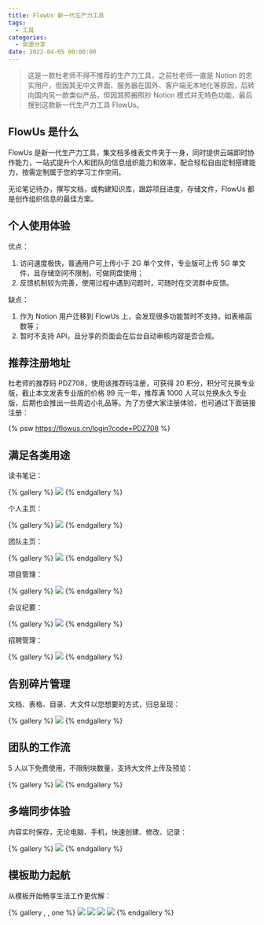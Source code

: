 ```yaml
---
title: FlowUs 新一代生产力工具
tags:
  - 工具
categories:
  - 资源分享
date: 2022-04-05 00:00:00
---
```


> 这是一款杜老师不得不推荐的生产力工具，之前杜老师一直是 Notion 的忠实用户，但因其无中文界面、服务器在国外、客户端无本地化等原因，后转向国内另一款类似产品，但因其照搬照抄 Notion 模式并无特色功能，最后搜到这款新一代生产力工具 FlowUs。

<!-- more -->

## FlowUs 是什么

FlowUs 是新一代生产力工具，集文档多维表文件夹于一身，同时提供云端即时协作能力，一站式提升个人和团队的信息组织能力和效率，配合轻松自由定制搭建能力，按需定制属于您的学习工作空间。

无论笔记待办，撰写文档，或构建知识库，跟踪项目进度，存储文件，FlowUs 都是创作组织信息的最佳方案。

## 个人使用体验

优点：

1. 访问速度极快，普通用户可上传小于 2G 单个文件，专业版可上传 5G 单文件，且存储空间不限制，可做网盘使用；
2. 反馈机制较为完善，使用过程中遇到问题时，可随时在交流群中反馈。

缺点：

1. 作为 Notion 用户迁移到 FlowUs 上，会发现很多功能暂时不支持，如表格函数等；
2. 暂时不支持 API，且分享的页面会在后台自动审核内容是否合规。

## 推荐注册地址

杜老师的推荐码 PDZ708，使用该推荐码注册，可获得 20 积分，积分可兑换专业版，截止本文发表专业版的价格 99 元一年，推荐满 1000 人可以兑换永久专业版，后期也会推出一些周边小礼品等。为了方便大家注册体验，也可通过下面链接注册：

{% psw https://flowus.cn/login?code=PDZ708 %}

## 满足各类用途

读书笔记：

{% gallery %}
![](https://cdn.dusays.com/2022/04/450-1.jpg)
{% endgallery %}

个人主页：

{% gallery %}
![](https://cdn.dusays.com/2022/04/450-2.jpg)
{% endgallery %}

团队主页：

{% gallery %}
![](https://cdn.dusays.com/2022/04/450-3.jpg)
{% endgallery %}

项目管理：

{% gallery %}
![](https://cdn.dusays.com/2022/04/450-4.jpg)
{% endgallery %}

会议纪要：

{% gallery %}
![](https://cdn.dusays.com/2022/04/450-5.jpg)
{% endgallery %}

招聘管理：

{% gallery %}
![](https://cdn.dusays.com/2022/04/450-6.jpg)
{% endgallery %}

## 告别碎片管理

文档、表格、目录、大文件以您想要的方式，归总呈现：

{% gallery %}
![](https://cdn.dusays.com/2022/04/450-7.png)
{% endgallery %}

## 团队的工作流

5 人以下免费使用，不限制块数量，支持大文件上传及预览：

{% gallery %}
![](https://cdn.dusays.com/2022/04/450-8.png)
{% endgallery %}

## 多端同步体验

内容实时保存，无论电脑、手机，快速创建、修改、记录：

{% gallery %}
![](https://cdn.dusays.com/2022/04/450-9.png)
{% endgallery %}

## 模板助力起航

从模板开始畅享生活工作更优解：

{% gallery , , one %}
![](https://cdn.dusays.com/2022/04/450-10.png)
![](https://cdn.dusays.com/2022/04/450-11.png)
![](https://cdn.dusays.com/2022/04/450-12.png)
![](https://cdn.dusays.com/2022/04/450-13.png)
{% endgallery %}
